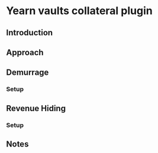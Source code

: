 # Yearn vaults collateral plugin

## Introduction

## Approach

## Demurrage
### Setup

## Revenue Hiding
### Setup

## Notes
